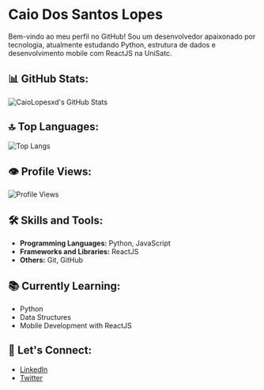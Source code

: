 # Caio Dos Santos Lopes

Bem-vindo ao meu perfil no GitHub! Sou um desenvolvedor apaixonado por tecnologia, atualmente estudando Python, estrutura de dados e desenvolvimento mobile com ReactJS na UniSatc.

## 📊 GitHub Stats:
![CaioLopesxd's GitHub Stats](https://github-readme-stats.vercel.app/api?username=CaioLopesxd&theme=gotham&show_icons=true&hide_border=false&count_private=true)

## 🔝 Top Languages:
![Top Langs](https://github-readme-stats.vercel.app/api/top-langs/?username=CaioLopesxd&theme=gotham&layout=compact&hide_border=false)

## 👁️ Profile Views:
![Profile Views](https://komarev.com/ghpvc/?username=CaioLopesxd&color=blue&style=flat)

## 🛠️ Skills and Tools:
- **Programming Languages:** Python, JavaScript
- **Frameworks and Libraries:** ReactJS
- **Others:** Git, GitHub

## 📚 Currently Learning:
- Python
- Data Structures
- Mobile Development with ReactJS

## 💬 Let's Connect:
- [LinkedIn](https://www.linkedin.com/in/caio-dos-santos-lopes/)
- [Twitter](https://twitter.com/CaioLopesxd)

